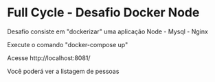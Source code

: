 # Full Cycle - Desafio Docker Node

Desafio consiste em "dockerizar" uma aplicação Node - Mysql - Nginx

Execute o comando "docker-compose up"

Acesse http://localhost:8081/

Você poderá ver a listagem de pessoas
